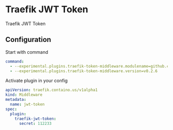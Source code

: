 # Traefik JWT Token

Traefik JWT Token

## Configuration

Start with command

```yaml
command:
  - --experimental.plugins.traefik-token-middleware.modulename=github.com/jmgomezdev/traefik-jwt-token
  - --experimental.plugins.traefik-token-middleware.version=v0.2.6
```

Activate plugin in your config

```yaml
apiVersion: traefik.containo.us/v1alpha1
kind: Middleware
metadata:
  name: jwt-token
spec:
  plugin:
    traefik-jwt-token:
      secret: 112233
```
